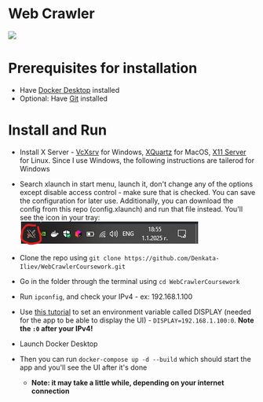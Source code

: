 # Web Crawler
[![](https://mermaid.ink/img/pako:eNp1j8EOgjAMhl-F9ASJHvBIjCffQE8yY8pWHHFsZGwaQnx3BzhNTNxp39-__dsRuBEEBdTKPLhE65LjnukkPJ5v1-sdbspUK3dLRJWdlwLOhWoTbRPkC_S-ulrsZMItPhTZRa3y9M3Z3FhGvHyHkhY_I6bUGLis0JO9N5yyea1_bb6Je6Xd4KTRQcl-zLCClmyLjQiXj5PGwElqiUERvoJq9MoxYPoZrOidOQyaQ-GspxVY468SihpVH8h3Ah3tGwzx7UftUJ-Mifx8AfEXcRQ?type=png)](https://mermaid.live/edit#pako:eNp1j8EOgjAMhl-F9ASJHvBIjCffQE8yY8pWHHFsZGwaQnx3BzhNTNxp39-__dsRuBEEBdTKPLhE65LjnukkPJ5v1-sdbspUK3dLRJWdlwLOhWoTbRPkC_S-ulrsZMItPhTZRa3y9M3Z3FhGvHyHkhY_I6bUGLis0JO9N5yyea1_bb6Je6Xd4KTRQcl-zLCClmyLjQiXj5PGwElqiUERvoJq9MoxYPoZrOidOQyaQ-GspxVY468SihpVH8h3Ah3tGwzx7UftUJ-Mifx8AfEXcRQ)

# Prerequisites for installation
- Have [Docker Desktop](https://www.docker.com/products/docker-desktop/) installed
- Optional: Have [Git](https://git-scm.com/downloads) installed

# Install and Run
- Install X Server - [VcXsrv](https://vcxsrv.com/) for Windows, [XQuartz](https://www.xquartz.org/) for MacOS, [X11 Server](https://help.ubuntu.com/community/ServerGUI#X11_Server_Installation) for Linux. Since I use Windows, the following instructions are tailerod for Windows

- Search xlaunch in start menu, launch it, don't change any of the options except disable access control - make sure that is checked. You can save the configuration for later use. Additionally, you can download the config from this repo (config.xlaunch) and run that file instead. You'll see the icon in your tray:
![](/assets/x-server-icon.png)

- Clone the repo using `git clone https://github.com/Denkata-Iliev/WebCrawlerCoursework.git`

- Go in the folder through the terminal using `cd WebCrawlerCoursework`

- Run `ipconfig`, and check your IPv4 - ex: 192.168.1.100

- Use [this tutorial](https://www.youtube.com/watch?v=Z2k7ZBMZT3Y) to set an environment variable called DISPLAY (needed for the app to be able to display the UI) - `DISPLAY=192.168.1.100:0`. **Note the `:0` after your IPv4!**

- Launch Docker Desktop

- Then you can run `docker-compose up -d --build` which should start the app and you'll see the UI after it's done
    - **Note: it may take a little while, depending on your internet connection**